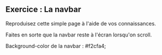## Exercice : La navbar

Reproduisez cette simple page à l'aide de vos connaissances.

Faites en sorte que la navbar reste à l'écran lorsqu'on scroll.

Background-color de la navbar : #f2cfa4;
